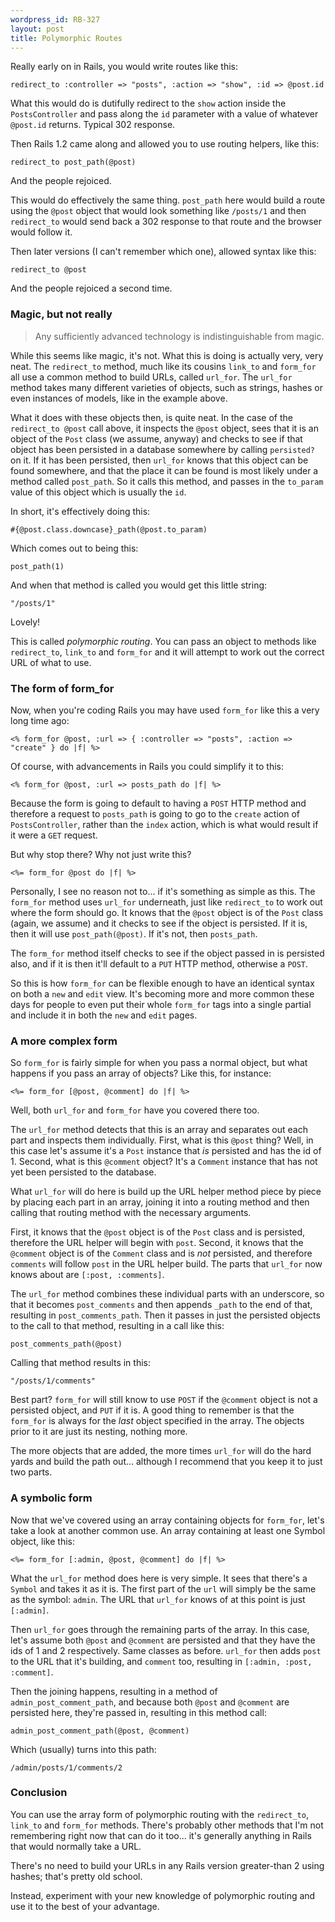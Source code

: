 ```yaml
--- 
wordpress_id: RB-327
layout: post
title: Polymorphic Routes
---
```


Really early on in Rails, you would write routes like this:

    redirect_to :controller => "posts", :action => "show", :id => @post.id

What this would do is dutifully redirect to the `show` action inside the `PostsController` and pass along the `id` parameter with a
value of whatever `@post.id` returns. Typical 302 response.

Then Rails 1.2 came along and allowed you to use routing helpers, like this:

    redirect_to post_path(@post)

And the people rejoiced.

This would do effectively the same thing. `post_path` here would build a route using the `@post` object that would look something
like `/posts/1` and then `redirect_to` would send back a 302 response to that route and the browser would follow it.

Then later versions (I can't remember which one), allowed syntax like this:

    redirect_to @post

And the people rejoiced a second time.

### Magic, but not really

> Any sufficiently advanced technology is indistinguishable from magic.

While this seems like magic, it's not. What this is doing is actually very, very neat. The `redirect_to` method, much like its cousins `link_to` and `form_for` all use a common method to build URLs, called `url_for`. The `url_for` method takes many different
varieties of objects, such as strings, hashes or even instances of models, like in the example above.

What it does with these objects then, is quite neat. In the case of the `redirect_to @post` call above, it inspects the `@post`
object, sees that it is an object of the `Post` class (we assume, anyway) and checks to see if that object has been persisted in a
database somewhere by calling `persisted?` on it. If it has been persisted, then `url_for` knows that this object can be found
somewhere, and that the place it can be found is most likely under a method called `post_path`. So it calls this method, and passes
in the `to_param` value of this object which is usually the `id`.


In short, it's effectively doing this:

    #{@post.class.downcase}_path(@post.to_param)

Which comes out to being this:

    post_path(1)

And when that method is called you would get this little string:

    "/posts/1"

Lovely!

This is called _polymorphic routing_. You can pass an object to methods like `redirect_to`, `link_to` and `form_for` and it will
attempt to work out the correct URL of what to use.

### The form of form\_for

Now, when you're coding Rails you may have used `form_for` like this a very long time ago:

    <% form_for @post, :url => { :controller => "posts", :action => "create" } do |f| %>

Of course, with advancements in Rails you could simplify it to this:

    <% form_for @post, :url => posts_path do |f| %>

Because the form is going to default to having a `POST` HTTP method and therefore a request to `posts_path` is going to go to the
`create` action of `PostsController`, rather than the `index` action, which is what would result if it were a `GET` request.

But why stop there? Why not just write this?

    <%= form_for @post do |f| %>

Personally, I see no reason not to... if it's something as simple as this. The `form_for` method uses `url_for` underneath, just like
`redirect_to` to work out where the form should go. It knows that the `@post` object is of the `Post` class (again, we assume) and it
checks to see if the object is persisted. If it is, then it will use `post_path(@post)`. If it's not, then `posts_path`. 

The `form_for` method itself checks to see if the object passed in is persisted also, and if it is then it'll default to a `PUT` HTTP
method, otherwise a `POST`.

So this is how `form_for` can be flexible enough to have an identical syntax on both a `new` and `edit` view. It's becoming more and
more common these days for people to even put their whole `form_for` tags into a single partial and include it in both the `new` and
`edit` pages.

### A more complex form

So `form_for` is fairly simple for when you pass a normal object, but what happens if you pass an array of objects? Like this, for
instance:

    <%= form_for [@post, @comment] do |f| %>

Well, both `url_for` and `form_for` have you covered there too.

The `url_for` method detects that this is an array and separates out each part and inspects them individually. First, what is this
`@post` thing? Well, in this case let's assume it's a `Post` instance that _is_ persisted and has the id of 1. Second, what is this
`@comment` object? It's a `Comment` instance that has not yet been persisted to the database.

What `url_for` will do here is build up the URL helper method piece by piece by placing each part in an array, joining it into a routing method and then calling that routing method with the necessary arguments.

First, it knows that the `@post` object is of the `Post` class and is persisted, therefore the URL helper will begin with `post`. Second, it knows that the `@comment` object is of the `Comment` class and is _not_ persisted, and therefore `comments` will follow `post` in the URL helper build. The parts that `url_for` now knows about are `[:post, :comments]`.

The `url_for` method combines these individual parts with an underscore, so that it becomes `post_comments` and then appends `_path`
to the end of that, resulting in `post_comments_path`. Then it passes in just the persisted objects to the call to that method, resulting in a call like this:

    post_comments_path(@post)

Calling that method results in this:

    "/posts/1/comments"

Best part? `form_for` will still know to use `POST` if the `@comment` object is not a persisted object, and `PUT` if it is. A good
thing to remember is that the `form_for` is always for the _last_ object specified in the array. The objects prior to it are just its
nesting, nothing more.

The more objects that are added, the more times `url_for` will do the hard yards and build the path out... although I recommend that
you keep it to just two parts.

### A symbolic form

Now that we've covered using an array containing objects for `form_for`, let's take a look at another common use. An array containing
at least one Symbol object, like this:

    <%= form_for [:admin, @post, @comment] do |f| %>

What the `url_for` method does here is very simple. It sees that there's a `Symbol` and takes it as it is. The first part of the
`url` will simply be the same as the symbol: `admin`. The URL that `url_for` knows of at this point is just `[:admin]`.

Then `url_for` goes through the remaining parts of the array. In this case, let's assume both `@post` and `@comment` are persisted
and that they have the ids of 1 and 2 respectively. Same classes as before. `url_for` then adds `post` to the URL that it's building,
and `comment` too, resulting in `[:admin, :post, :comment]`.

Then the joining happens, resulting in a method of `admin_post_comment_path`, and because both `@post` and `@comment` are persisted here,
they're passed in, resulting in this method call:

    admin_post_comment_path(@post, @comment)

Which (usually) turns into this path:

    /admin/posts/1/comments/2

### Conclusion

You can use the array form of polymorphic routing with the `redirect_to`, `link_to` and `form_for` methods. There's probably other
methods that I'm not remembering right now that can do it too... it's generally anything in Rails that would normally take a URL.

There's no need to build your URLs in any Rails version greater-than 2 using hashes; that's pretty old school.

Instead, experiment with your new knowledge of polymorphic routing and use it to the best of your advantage.
